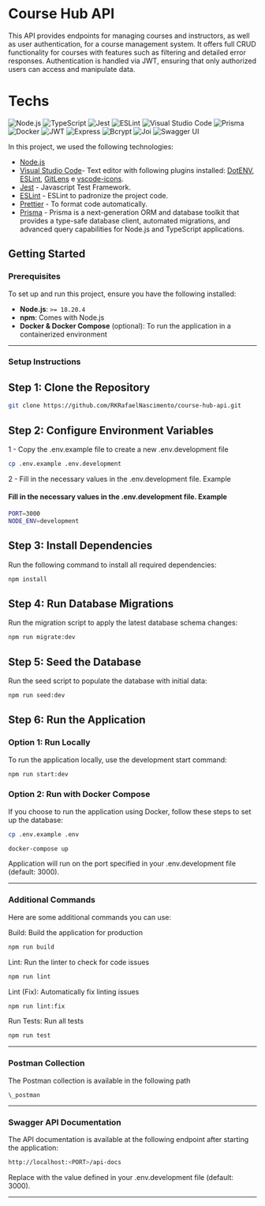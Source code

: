 # Course Hub API

This API provides endpoints for managing courses and instructors, as well as user authentication, for a course management system. It offers full CRUD functionality for courses with features such as filtering and detailed error responses. Authentication is handled via JWT, ensuring that only authorized users can access and manipulate data.

# Techs

![Node.js](https://img.shields.io/badge/Node.js-Runtime-Green?style=for-the-badge&logo=node.js&logoColor=white)
![TypeScript](https://img.shields.io/badge/typescript-%23007ACC.svg?style=for-the-badge&logo=typescript&logoColor=white)
![Jest](https://img.shields.io/badge/-jest-%23C21325?style=for-the-badge&logo=jest&logoColor=white)
![ESLint](https://img.shields.io/badge/ESLint-4B3263?style=for-the-badge&logo=eslint&logoColor=white)
![Visual Studio Code](https://img.shields.io/badge/VisualStudioCode-0078d7.svg?style=for-the-badge&logo=visual-studio-code&logoColor=white)
![Prisma](https://img.shields.io/badge/Prisma-3982CE?style=for-the-badge&logo=Prisma&logoColor=white)
![Docker](https://img.shields.io/badge/docker-%230db7ed.svg?style=for-the-badge&logo=docker&logoColor=white)
![JWT](https://img.shields.io/badge/JWT-Important-brightgreen?style=for-the-badge)
![Express](https://img.shields.io/badge/Express-Framework-000?style=for-the-badge&logo=express&logoColor=white)
![Bcrypt](https://img.shields.io/badge/Bcrypt-Security-yellow?style=for-the-badge)
![Joi](https://img.shields.io/badge/Joi-Validation-orange?style=for-the-badge)
![Swagger UI](https://img.shields.io/badge/Swagger-Documentation-green?style=for-the-badge&logo=swagger)

In this project, we used the following technologies:

- [Node.js](https://nodejs.org/)
- [Visual Studio Code](https://code.visualstudio.com/)- Text editor with following plugins installed: [DotENV](https://github.com/mikestead/vscode-dotenv), [ESLint](https://github.com/Microsoft/vscode-eslint), [GitLens](https://github.com/eamodio/vscode-gitlens) e [vscode-icons](https://github.com/vscode-icons/vscode-icons).
- [Jest](https://jestjs.io/) - Javascript Test Framework.
- [ESLint](https://github.com/eslint/eslint) - ESLint to padronize the project code.
- [Prettier](https://prettier.io/) - To format code automatically.
- [Prisma](https://www.prisma.io/) - Prisma is a next-generation ORM and database toolkit that provides a type-safe database client, automated migrations, and advanced query capabilities for Node.js and TypeScript applications.

## Getting Started

### Prerequisites

To set up and run this project, ensure you have the following installed:

- **Node.js**: `>= 18.20.4`
- **npm**: Comes with Node.js
- **Docker & Docker Compose** (optional): To run the application in a containerized environment

---

### Setup Instructions

## Step 1: Clone the Repository

```bash
git clone https://github.com/RKRafaelNascimento/course-hub-api.git
```

## Step 2: Configure Environment Variables

1 - Copy the .env.example file to create a new .env.development file

```bash
cp .env.example .env.development
```

2 - Fill in the necessary values in the .env.development file. Example

#### Fill in the necessary values in the .env.development file. Example

```bash
PORT=3000
NODE_ENV=development
```

## Step 3: Install Dependencies

Run the following command to install all required dependencies:

```bash
npm install
```

## Step 4: Run Database Migrations

Run the migration script to apply the latest database schema changes:

```bash
npm run migrate:dev
```

## Step 5: Seed the Database

Run the seed script to populate the database with initial data:

```bash
npm run seed:dev
```

## Step 6: Run the Application

### Option 1: Run Locally

To run the application locally, use the development start command:

```bash
npm run start:dev
```

### Option 2: Run with Docker Compose

If you choose to run the application using Docker, follow these steps to set up the database:

```bash
cp .env.example .env
```

```bash
docker-compose up
```

Application will run on the port specified in your .env.development file (default: 3000).

---

### Additional Commands

Here are some additional commands you can use:

Build: Build the application for production

```bash
npm run build
```

Lint: Run the linter to check for code issues

```bash
npm run lint
```

Lint (Fix): Automatically fix linting issues

```bash
npm run lint:fix
```

Run Tests: Run all tests

```bash
npm run test
```

---

### Postman Collection

The Postman collection is available in the following path

```
\_postman
```

---

### Swagger API Documentation

The API documentation is available at the following endpoint after starting the application:

```bash
http://localhost:<PORT>/api-docs
```

Replace <PORT> with the value defined in your .env.development file (default: 3000).

---
